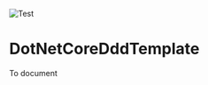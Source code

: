 ![Test](https://github.com/rescodeio/Ophen/workflows/Test/badge.svg)

# DotNetCoreDddTemplate

To document
